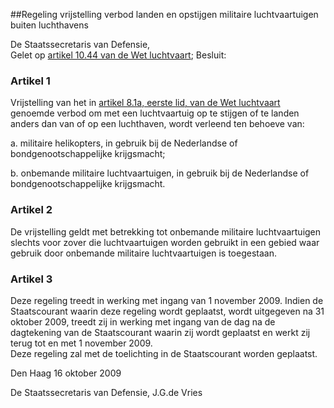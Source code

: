 <meta http-equiv='Content-Type' content='text/html; charset=utf-8' />

##Regeling vrijstelling verbod landen en opstijgen militaire luchtvaartuigen buiten luchthavens

De Staatssecretaris van Defensie,  
Gelet op [artikel 10.44 van de Wet luchtvaart](../../../../../../../../../../../wet/wet/luchtvaart/BWBR0005555/README.md);
Besluit:    

### Artikel  1  

Vrijstelling van het in [artikel 8.1a, eerste lid, van de Wet luchtvaart](../../../../../../../../../../../wet/wet/luchtvaart/BWBR0005555/README.md) genoemde verbod om met een luchtvaartuig op te stijgen of te landen anders dan van of op een luchthaven, wordt verleend ten behoeve van: 

a. militaire helikopters, in gebruik bij de Nederlandse of bondgenootschappelijke krijgsmacht;  

b. onbemande militaire luchtvaartuigen, in gebruik bij de Nederlandse of bondgenootschappelijke krijgsmacht.    

### Artikel  2  

De vrijstelling geldt met betrekking tot onbemande militaire luchtvaartuigen slechts voor zover die luchtvaartuigen worden gebruikt in een gebied waar gebruik door onbemande militaire luchtvaartuigen is toegestaan.  

### Artikel  3  

Deze regeling treedt in werking met ingang van 1 november 2009. Indien de Staatscourant waarin deze regeling wordt geplaatst, wordt uitgegeven na 31 oktober 2009, treedt zij in werking met ingang van de dag na de dagtekening van de Staatscourant waarin zij wordt geplaatst en werkt zij terug tot en met 1 november 2009.  
Deze regeling zal met de toelichting in de Staatscourant worden geplaatst.   

Den Haag 
16 oktober 2009   

De 
Staatssecretaris van Defensie,
J.G.de Vries   
